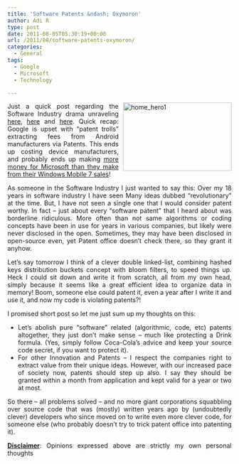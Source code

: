 ```yaml
---
title: 'Software Patents &ndash; Oxymoron'
author: Adi R
type: post
date: 2011-08-05T05:30:19+00:00
url: /2011/08/software-patents-oxymoron/
categories:
  - General
tags:
  - Google
  - Microsoft
  - Technology

---
```

<p align="justify">
  <a href="https://i2.wp.com/www.adir1.com/uploads/2011/08/home_hero1.png"><img style="background-image: none; border-bottom: 0px; border-left: 0px; margin: 0px 0px 5px 10px; padding-left: 0px; padding-right: 0px; display: inline; float: right; border-top: 0px; border-right: 0px; padding-top: 0px" title="home_hero1" border="0" alt="home_hero1" align="right" src="https://i0.wp.com/www.adir1.com/uploads/2011/08/home_hero1_thumb.png?resize=244%2C154" width="244" height="154" data-recalc-dims="1" /></a>Just a quick post regarding the Software Industry drama unraveling <a href="http://googleblog.blogspot.com/2011/08/when-patents-attack-android.html" target="_blank">here</a>, <a href="http://daringfireball.net/2011/08/google_patently_absurd" target="_blank">here</a> and <a href="https://twitter.com/#!/fxshaw/status/99217473701818369" target="_blank">here</a>. Quick recap: Google is upset with “patent trolls” extracting fees from Android manufacturers via Patents. This ends up costing device manufacturers, and probably ends up making <a href="http://techcrunch.com/2011/05/27/microsoft-has-made-5x-more-money-from-android-than-they-have-from-windows-phone-7/" target="_blank">more money for Microsoft than they make from their Windows Mobile 7 sales</a>!
</p>

<p align="justify">
  As someone in the Software Industry I just wanted to say this: Over my 18 years in software industry I have seen Many ideas dubbed “revolutionary” at the time. But, I have not seen a single one that I would consider patent worthy. In fact – just about every “software patent” that I heard about was borderline ridiculous. More often than not same algorithms or coding concepts have been in use for years in various companies, but likely were never disclosed in the open. Sometimes, they may have been disclosed in open-source even, yet Patent office doesn’t check there, so they grant it anyhow.
</p>

<p align="justify">
  Let’s say tomorrow I think of a clever double linked-list, combining hashed keys distribution buckets concept with bloom filters, to speed things up. Heck I could sit down and write it from scratch, all from my own head, simply because it seems like a great efficient idea to organize data in memory! Boom, someone else could patent it, even a year after I write it and use it, and now my code is violating patents?!
</p>

<p align="justify">
  I promised short post so let me just sum up my thoughts on this:
</p>

  * <div align="justify">
      Let’s abolish pure “software” related (algorithmic, code, etc) patents altogether, they just don’t make sense – much like protecting a Drink formula. (Yes, simply follow Coca-Cola’s advice and keep your source code secret, if you want to protect it).
    </div>

  * <div align="justify">
      For other Innovation and Patents &#8211; I respect the companies right to extract value from their unique ideas. However, with our increased pace of society now, patents should step up also. I say they should be granted within a month from application and kept valid for a year or two at most.
    </div>

<p align="justify">
  So there – all problems solved – and no more giant corporations squabbling over source code that was (mostly) written years ago by (undoubtedly clever) developers who since moved on to write even more clever code, for someone else (who probably doesn’t try to trick patent office into patenting it).
</p>

<p align="justify">
  <strong><u>Disclaimer</u></strong>: Opinions expressed above are strictly my own personal thoughts
</p>